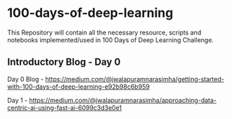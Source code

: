 # 100-days-of-deep-learning
This Repository will contain all the necessary resource, scripts and notebooks implemented/used in 100 Days of Deep Learning Challenge.

## Introductory Blog - Day 0
Day 0 Blog - https://medium.com/@jwalapuramnarasimha/getting-started-with-100-days-of-deep-learning-e92b98c6b959

Day 1 - https://medium.com/@jwalapuramnarasimha/approaching-data-centric-ai-using-fast-ai-6099c3d3e0e1
